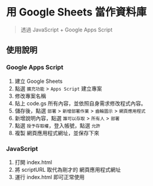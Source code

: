 # 用 Google Sheets 當作資料庫
> 透過 JavaScript + Google Apps Script 

## 使用說明
### Google Apps Script
1. 建立 Google Sheets
2. 點選 `擴充功能` > `Apps Script` 建立專案
3. 修改專案名稱
4. 貼上 code.gs 所有內容，並依照自身需求修改程式內容。
5. 儲存後，點選 `部署` > `新增部署作業` > `齒輪圖示` > `網頁應用程式`
6. 新增說明內容，點選 `誰可以存取` > `所有人` >  `部署`
7. 點選 `授予存取權`，登入帳號，點選 `允許`
8. 複製 網頁應用程式網址，並保存下來

### JavaScript
1. 打開 index.html
2. 將 scriptURL 取代為剛才的 網頁應用程式網址
3. 運行 index.html 即可正常使用